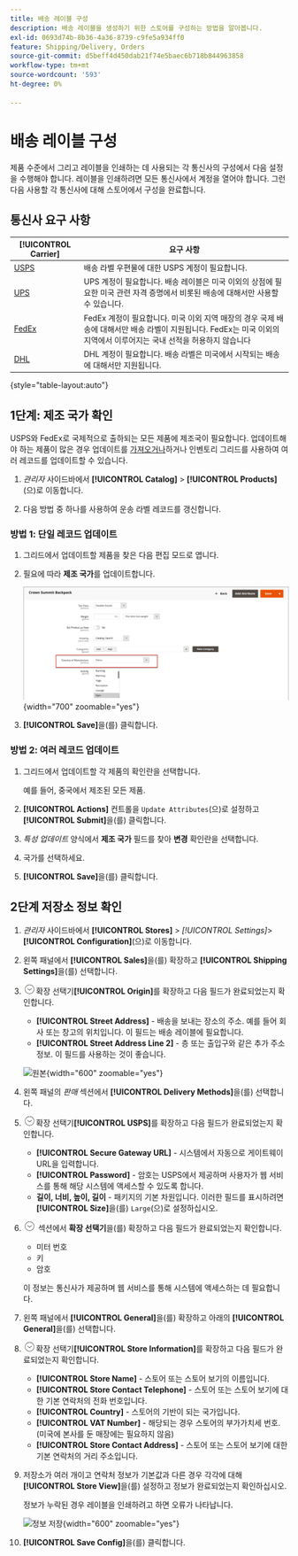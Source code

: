 ```yaml
---
title: 배송 레이블 구성
description: 배송 레이블을 생성하기 위한 스토어를 구성하는 방법을 알아봅니다.
exl-id: 0693d74b-8b36-4a36-8739-c9fe5a934ff0
feature: Shipping/Delivery, Orders
source-git-commit: d5beff4d450dab21f74e5baec6b718b844963858
workflow-type: tm+mt
source-wordcount: '593'
ht-degree: 0%

---
```


# 배송 레이블 구성

제품 수준에서 그리고 레이블을 인쇄하는 데 사용되는 각 통신사의 구성에서 다음 설정을 수행해야 합니다. 레이블을 인쇄하려면 모든 통신사에서 계정을 열어야 합니다. 그런 다음 사용할 각 통신사에 대해 스토어에서 구성을 완료합니다.

## 통신사 요구 사항

| [!UICONTROL Carrier] | 요구 사항 |
|-------|--------|
| [USPS](usps.md) | 배송 라벨 우편물에 대한 USPS 계정이 필요합니다. |
| [UPS](ups.md) | UPS 계정이 필요합니다. 배송 레이블은 미국 이외의 상점에 필요한 미국 관련 자격 증명에서 비롯된 배송에 대해서만 사용할 수 있습니다. |
| [FedEx](fedex.md) | FedEx 계정이 필요합니다. 미국 이외 지역 매장의 경우 국제 배송에 대해서만 배송 라벨이 지원됩니다. FedEx는 미국 이외의 지역에서 이루어지는 국내 선적을 허용하지 않습니다 |
| [DHL](dhl.md) | DHL 계정이 필요합니다. 배송 라벨은 미국에서 시작되는 배송에 대해서만 지원됩니다. |

{style="table-layout:auto"}

## 1단계: 제조 국가 확인

USPS와 FedEx로 국제적으로 출하되는 모든 제품에 제조국이 필요합니다. 업데이트해야 하는 제품이 많은 경우 업데이트를 [가져오거나](../systems/data-import.md)하거나 인벤토리 그리드를 사용하여 여러 레코드를 업데이트할 수 있습니다.

1. _관리자_ 사이드바에서 **[!UICONTROL Catalog]** > **[!UICONTROL Products]**(으)로 이동합니다.

1. 다음 방법 중 하나를 사용하여 운송 라벨 레코드를 갱신합니다.

### 방법 1: 단일 레코드 업데이트

1. 그리드에서 업데이트할 제품을 찾은 다음 편집 모드로 엽니다.

1. 필요에 따라 **제조 국가**&#x200B;를 업데이트합니다.

   ![제조 국가](./assets/product-country-of-manufacture.png){width="700" zoomable="yes"}

1. **[!UICONTROL Save]**&#x200B;을(를) 클릭합니다.

### 방법 2: 여러 레코드 업데이트

1. 그리드에서 업데이트할 각 제품의 확인란을 선택합니다.

   예를 들어, 중국에서 제조된 모든 제품.

1. **[!UICONTROL Actions]** 컨트롤을 `Update Attributes`(으)로 설정하고 **[!UICONTROL Submit]**&#x200B;을(를) 클릭합니다.

1. _특성 업데이트_ 양식에서 **제조 국가** 필드를 찾아 **변경** 확인란을 선택합니다.

1. 국가를 선택하세요.

1. **[!UICONTROL Save]**&#x200B;을(를) 클릭합니다.

## 2단계 저장소 정보 확인

1. _관리자_ 사이드바에서 **[!UICONTROL Stores]** > _[!UICONTROL Settings]_>**[!UICONTROL Configuration]**(으)로 이동합니다.

1. 왼쪽 패널에서 **[!UICONTROL Sales]**&#x200B;을(를) 확장하고 **[!UICONTROL Shipping Settings]**&#x200B;을(를) 선택합니다.

1. ![ 섹션에서 ](../assets/icon-display-expand.png)확장 선택기&#x200B;**[!UICONTROL Origin]**&#x200B;를 확장하고 다음 필드가 완료되었는지 확인합니다.

   - **[!UICONTROL Street Address]** - 배송을 보내는 장소의 주소. 예를 들어 회사 또는 창고의 위치입니다. 이 필드는 배송 레이블에 필요합니다.
   - **[!UICONTROL Street Address Line 2]** - 층 또는 출입구와 같은 추가 주소 정보. 이 필드를 사용하는 것이 좋습니다.

   ![원본](../configuration-reference/sales/assets/shipping-settings-origin.png){width="600" zoomable="yes"}

1. 왼쪽 패널의 _판매_ 섹션에서 **[!UICONTROL Delivery Methods]**&#x200B;을(를) 선택합니다.

1. ![ 섹션에서 ](../assets/icon-display-expand.png)확장 선택기&#x200B;**[!UICONTROL USPS]**&#x200B;를 확장하고 다음 필드가 완료되었는지 확인합니다.

   - **[!UICONTROL Secure Gateway URL]** - 시스템에서 자동으로 게이트웨이 URL을 입력합니다.
   - **[!UICONTROL Password]** - 암호는 USPS에서 제공하며 사용자가 웹 서비스를 통해 해당 시스템에 액세스할 수 있도록 합니다.
   - **길이, 너비, 높이, 길이** - 패키지의 기본 차원입니다. 이러한 필드를 표시하려면 **[!UICONTROL Size]**&#x200B;을(를) `Large`(으)로 설정하십시오.

1. ![FedEx](../assets/icon-display-expand.png) 섹션에서 **확장 선택기**&#x200B;을(를) 확장하고 다음 필드가 완료되었는지 확인합니다.

   - 미터 번호
   - 키
   - 암호

   이 정보는 통신사가 제공하며 웹 서비스를 통해 시스템에 액세스하는 데 필요합니다.

1. 왼쪽 패널에서 **[!UICONTROL General]**&#x200B;을(를) 확장하고 아래의 **[!UICONTROL General]**&#x200B;을(를) 선택합니다.

1. ![ 섹션에서 ](../assets/icon-display-expand.png)확장 선택기&#x200B;**[!UICONTROL Store Information]**&#x200B;를 확장하고 다음 필드가 완료되었는지 확인합니다.

   - **[!UICONTROL Store Name]** - 스토어 또는 스토어 보기의 이름입니다.
   - **[!UICONTROL Store Contact Telephone]** - 스토어 또는 스토어 보기에 대한 기본 연락처의 전화 번호입니다.
   - **[!UICONTROL Country]** - 스토어의 기반이 되는 국가입니다.
   - **[!UICONTROL VAT Number]** - 해당되는 경우 스토어의 부가가치세 번호. (미국에 본사를 둔 매장에는 필요하지 않음)
   - **[!UICONTROL Store Contact Address]** - 스토어 또는 스토어 보기에 대한 기본 연락처의 거리 주소입니다.

1. 저장소가 여러 개이고 연락처 정보가 기본값과 다른 경우 각각에 대해 **[!UICONTROL Store View]**&#x200B;을(를) 설정하고 정보가 완료되었는지 확인하십시오.

   정보가 누락된 경우 레이블을 인쇄하려고 하면 오류가 나타납니다.

   ![정보 저장](../configuration-reference/general/assets/general-store-information.png){width="600" zoomable="yes"}

1. **[!UICONTROL Save Config]**&#x200B;을(를) 클릭합니다.
